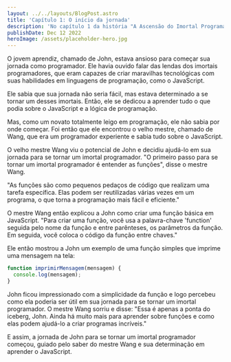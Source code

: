 ```yaml
---
layout: ../../layouts/BlogPost.astro
title: 'Capítulo 1: O início da jornada'
description: 'No capítulo 1 da história "A Ascensão do Imortal Programador", conhecemos o jovem aprendiz John, que está ansioso para começar a sua jornada como programador. Ele encontra o velho mestre Wang, um programador experiente, que decide ajudá-lo em sua jornada para se tornar um imortal programador. O mestre Wang explica a John o que são as funções em JavaScript e como criar uma função básica. John fica impressionado com a simplicidade das funções e começa a entender como elas podem ser úteis em sua jornada para se tornar um imortal programador.'
publishDate: Dec 12 2022
heroImage: /assets/placeholder-hero.jpg
---
```


O jovem aprendiz, chamado de John, estava ansioso para começar sua jornada como programador. Ele havia ouvido falar das lendas dos imortais programadores, que eram capazes de criar maravilhas tecnológicas com suas habilidades em linguagens de programação, como o JavaScript.

Ele sabia que sua jornada não seria fácil, mas estava determinado a se tornar um desses imortais. Então, ele se dedicou a aprender tudo o que podia sobre o JavaScript e a lógica de programação.

Mas, como um novato totalmente leigo em programação, ele não sabia por onde começar. Foi então que ele encontrou o velho mestre, chamado de Wang, que era um programador experiente e sabia tudo sobre o JavaScript.

O velho mestre Wang viu o potencial de John e decidiu ajudá-lo em sua jornada para se tornar um imortal programador. "O primeiro passo para se tornar um imortal programador é entender as funções", disse o mestre Wang.

"As funções são como pequenos pedaços de código que realizam uma tarefa específica. Elas podem ser reutilizadas várias vezes em um programa, o que torna a programação mais fácil e eficiente."

O mestre Wang então explicou a John como criar uma função básica em JavaScript. "Para criar uma função, você usa a palavra-chave 'function' seguida pelo nome da função e entre parênteses, os parâmetros da função. Em seguida, você coloca o código da função entre chaves."

Ele então mostrou a John um exemplo de uma função simples que imprime uma mensagem na tela:


```javascript
function imprimirMensagem(mensagem) {
  console.log(mensagem);
}
```

John ficou impressionado com a simplicidade da função e logo percebeu como ela poderia ser útil em sua jornada para se tornar um imortal programador. O mestre Wang sorriu e disse: "Essa é apenas a ponta do iceberg, John. Ainda há muito mais para aprender sobre funções e como elas podem ajudá-lo a criar programas incríveis."

E assim, a jornada de John para se tornar um imortal programador começou, guiado pelo saber do mestre Wang e sua determinação em aprender o JavaScript.